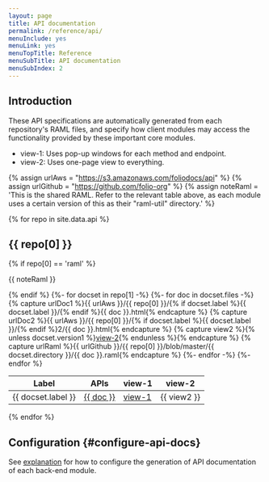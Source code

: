 ```yaml
---
layout: page
title: API documentation
permalink: /reference/api/
menuInclude: yes
menuLink: yes
menuTopTitle: Reference
menuSubTitle: API documentation
menuSubIndex: 2
---
```


## Introduction

These API specifications are automatically generated from each repository's
RAML files, and specify how client modules may
access the functionality provided by these important core modules.

* view-1: Uses pop-up windows for each method and endpoint.
* view-2: Uses one-page view to everything.

{% assign urlAws = "https://s3.amazonaws.com/foliodocs/api" %}
{% assign urlGithub = "https://github.com/folio-org" %}
{% assign noteRaml = 'This is the shared RAML. Refer to the relevant table above, as each module uses a certain version of this as their "raml-util" directory.' %}

{% for repo in site.data.api %}
<h2 id="{{ repo[0] }}"> {{ repo[0] }} </h2>
{% if repo[0] == 'raml' %}<p>{{ noteRaml }}</p>{% endif %}
<table class="api">
  <thead>
    <tr>
      <th class="label" title="Label">Label</th>
      <th class="raml" title="APIs and link to RAML source">APIs</th>
      <th class="view" title="View 1: using raml2html">view-1</th>
      <th class="view" title="View 2: using raml-fleece">view-2</th>
    </tr>
  </thead>
  <tbody>
  {%- for docset in repo[1] -%}
    {%- for doc in docset.files -%}
      {% capture urlDoc1 %}{{ urlAws }}/{{ repo[0] }}/{% if docset.label %}{{ docset.label }}/{% endif %}{{ doc }}.html{% endcapture %}
      {% capture urlDoc2 %}{{ urlAws }}/{{ repo[0] }}/{% if docset.label %}{{ docset.label }}/{% endif %}2/{{ doc }}.html{% endcapture %}
      {% capture view2 %}{% unless docset.version1 %}<a href="{{ urlDoc2 }}">view-2</a>{% endunless %}{% endcapture %}
      {% capture urlRaml %}{{ urlGithub }}/{{ repo[0] }}/blob/master/{{ docset.directory }}/{{ doc }}.raml{% endcapture %}
    <tr>
      <td> {{ docset.label }} </td>
      <td> <a href="{{ urlRaml }}">{{ doc }}</a> </td>
      <td> <a href="{{ urlDoc1 }}">view-1</a> </td>
      <td> {{ view2 }} </td>
    </tr>
    {%- endfor -%}
  {%- endfor %}
  </tbody>
</table>
{% endfor %}

## Configuration {#configure-api-docs}

See [explanation](/faqs/how-to-configure-api-doc-generation/) for how to configure the generation of API documentation of each back-end module.
